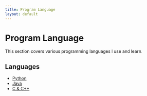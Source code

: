 ```yaml
---
title: Program Language
layout: default
---
```


# Program Language

This section covers various programming languages I use and learn.

## Languages
- [Python](python.md)
- [Java](java.md)
- [C & C++](c_c++.md)